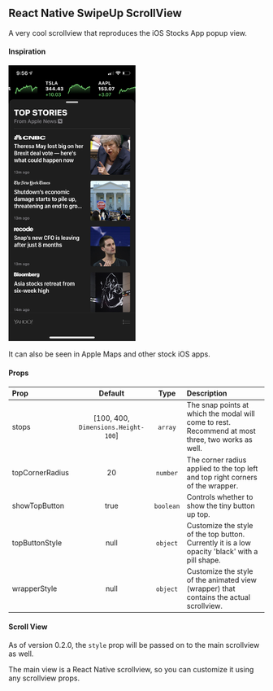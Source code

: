 ## React Native SwipeUp ScrollView

A very cool scrollview that reproduces the iOS Stocks App popup view.

#### Inspiration

<img src="./stocks-app-screenshot.jpeg" width="250" alt="iOS Stocks App" />

It can also be seen in Apple Maps and other stock iOS apps.

#### Props

| Prop            |               Default               |   Type    | Description                                                                                       |
| :-------------- | :---------------------------------: | :-------: | :------------------------------------------------------------------------------------------------ |
| stops           | [100, 400, `Dimensions.Height-100`] |  `array`  | The snap points at which the modal will come to rest. Recommend at most three, two works as well. |
| topCornerRadius |                 20                  | `number`  | The corner radius applied to the top left and top right corners of the wrapper.                   |
| showTopButton   |                true                 | `boolean` | Controls whether to show the tiny button up top.                                                  |
| topButtonStyle  |                null                 | `object`  | Customize the style of the top button. Currently it is a low opacity 'black' with a pill shape.   |
| wrapperStyle    |                null                 | `object`  | Customize the style of the animated view (wrapper) that contains the actual scrollview.           |

#### Scroll View

As of version 0.2.0, the `style` prop will be passed on to the main scrollview as well.

The main view is a React Native scrollview, so you can customize it using any scrollview props.
